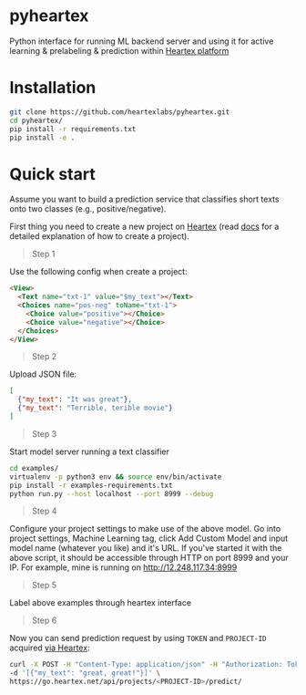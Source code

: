 # pyheartex

Python interface for running ML backend server and using it for active learning & prelabeling & prediction within [Heartex platform](https://www.heartex.net)

# Installation

```bash
git clone https://github.com/heartexlabs/pyheartex.git
cd pyheartex/
pip install -r requirements.txt
pip install -e .
```

# Quick start

Assume you want to build a prediction service that classifies short texts onto two classes (e.g., positive/negative).

First thing you need to create a new project on [Heartex](go.heartex.net) (read [docs](http://go.heartex.net/static/docs/#/Business?id=create-new-project) for a detailed explanation of how to create a project).

> Step 1

Use the following config when create a project:
```html
<View>
  <Text name="txt-1" value="$my_text"></Text>
  <Choices name="pos-neg" toName="txt-1">
    <Choice value="positive"></Choice>
    <Choice value="negative"></Choice>
  </Choices>
</View>
```

> Step 2

Upload JSON file:
```json
[
  {"my_text": "It was great"},
  {"my_text": "Terrible, terible movie"}
]
```

> Step 3 

Start model server running a text classifier

```bash
cd examples/
virtualenv -p python3 env && source env/bin/activate
pip install -r examples-requirements.txt
python run.py --host localhost --port 8999 --debug
```

> Step 4

Configure your project settings to make use of the above model. Go into project settings, Machine Learning tag, click Add  Custom Model and input model name (whatever you like) and it's URL. If you've started it with the above script, it should be accessible through HTTP on port 8999 and your IP. For example, mine is running on http://12.248.117.34:8999

> Step 5

Label above examples through heartex interface

> Step 6

Now you can send prediction request by using `TOKEN` and `PROJECT-ID` acquired [via Heartex](https://go.heartex.net/):
```bash
curl -X POST -H "Content-Type: application/json" -H "Authorization: Token <TOKEN>" \
-d '[{"my_text": "great, great!"}]' \
https://go.heartex.net/api/projects/<PROJECT-ID>/predict/
```
